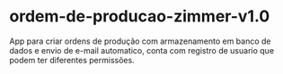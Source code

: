 # ordem-de-producao-zimmer-v1.0
App para criar ordens de produção com armazenamento em banco de dados e envio de e-mail automatico, conta com registro de usuario que podem ter diferentes permissões.
